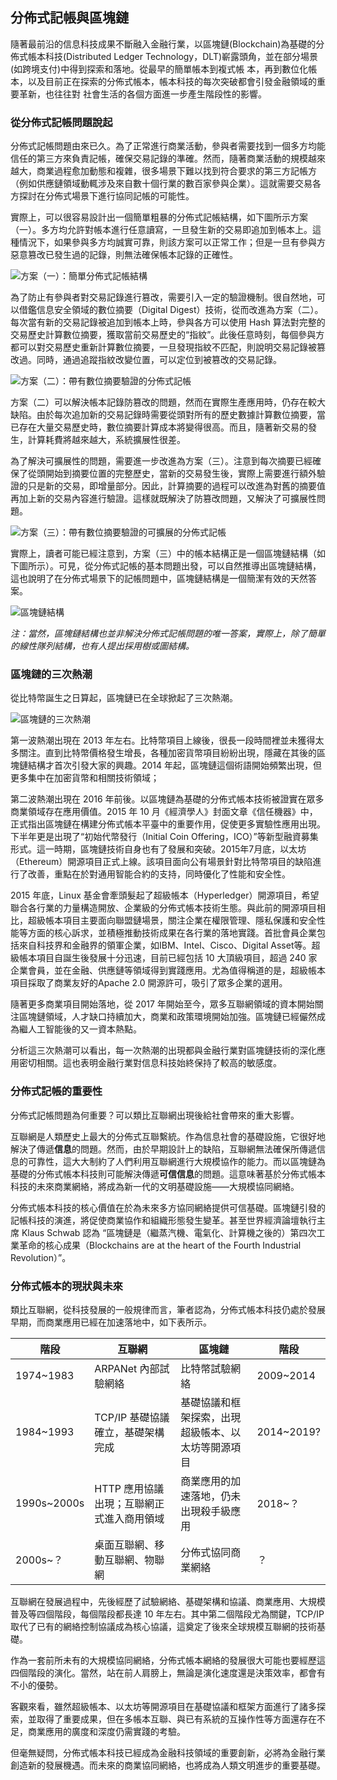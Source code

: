 ## 分佈式記帳與區塊鏈

隨著最前沿的信息科技成果不斷融入金融行業，以區塊鏈(Blockchain)為基礎的分佈式帳本科技(Distributed Ledger Technology，DLT)嶄露頭角，並在部分場景(如跨境支付)中得到探索和落地。從最早的簡單帳本到複式帳 本，再到數位化帳本，以及目前正在探索的分佈式帳本，帳本科技的每次突破都會引發金融領域的重要革新，也往往對 社會生活的各個方面進一步產生階段性的影響。

### 從分佈式記帳問題說起

分佈式記帳問題由來已久。為了正常進行商業活動，參與者需要找到一個多方均能信任的第三方來負責記帳，確保交易記錄的準確。然而，隨著商業活動的規模越來越大，商業過程愈加動態和複雜，很多場景下難以找到符合要求的第三方記帳方（例如供應鏈領域動輒涉及來自數十個行業的數百家參與企業）。這就需要交易各方探討在分佈式場景下進行協同記帳的可能性。

實際上，可以很容易設計出一個簡單粗暴的分佈式記帳結構，如下圖所示方案（一）。多方均允許對帳本進行任意讀寫，一旦發生新的交易即追加到帳本上。這種情況下，如果參與多方均誠實可靠，則該方案可以正常工作；但是一旦有參與方惡意篡改已發生過的記錄，則無法確保帳本記錄的正確性。

![方案（一）：簡單分佈式記帳結構](_images/dlt-01.png)

為了防止有參與者對交易記錄進行篡改，需要引入一定的驗證機制。很自然地，可以借鑑信息安全領域的數位摘要（Digital Digest）技術，從而改進為方案（二）。每次當有新的交易記錄被追加到帳本上時，參與各方可以使用 Hash 算法對完整的交易歷史計算數位摘要，獲取當前交易歷史的“指紋”。此後任意時刻，每個參與方都可以對交易歷史重新計算數位摘要，一旦發現指紋不匹配，則說明交易記錄被篡改過。同時，通過追蹤指紋改變位置，可以定位到被篡改的交易記錄。

![方案（二）：帶有數位摘要驗證的分佈式記帳](_images/dlt-02.png)

方案（二）可以解決帳本記錄防篡改的問題，然而在實際生產應用時，仍存在較大缺陷。由於每次追加新的交易記錄時需要從頭對所有的歷史數據計算數位摘要，當已存在大量交易歷史時，數位摘要計算成本將變得很高。而且，隨著新交易的發生，計算耗費將越來越大，系統擴展性很差。

為了解決可擴展性的問題，需要進一步改進為方案（三）。注意到每次摘要已經確保了從頭開始到摘要位置的完整歷史，當新的交易發生後，實際上需要進行額外驗證的只是新的交易，即增量部分。因此，計算摘要的過程可以改進為對舊的摘要值再加上新的交易內容進行驗證。這樣就既解決了防篡改問題，又解決了可擴展性問題。

![方案（三）：帶有數位摘要驗證的可擴展的分佈式記帳](_images/dlt-03.png)

實際上，讀者可能已經注意到，方案（三）中的帳本結構正是一個區塊鏈結構（如下圖所示）。可見，從分佈式記帳的基本問題出發，可以自然推導出區塊鏈結構，這也說明了在分佈式場景下的記帳問題中，區塊鏈結構是一個簡潔有效的天然答案。

![區塊鏈結構](_images/blockchain.png)

*注：當然，區塊鏈結構也並非解決分佈式記帳問題的唯一答案，實際上，除了簡單的線性隊列結構，也有人提出採用樹或圖結構。*

### 區塊鏈的三次熱潮

從比特幣誕生之日算起，區塊鏈已在全球掀起了三次熱潮。

![區塊鏈的三次熱潮](_images/3-hops.png)

第一波熱潮出現在 2013 年左右。比特幣項目上線後，很長一段時間裡並未獲得太多關注。直到比特幣價格發生增長，各種加密貨幣項目紛紛出現，隱藏在其後的區塊鏈結構才首次引發大家的興趣。2014 年起，區塊鏈這個術語開始頻繁出現，但更多集中在加密貨幣和相關技術領域；

第二波熱潮出現在 2016 年前後。以區塊鏈為基礎的分佈式帳本技術被證實在眾多商業領域存在應用價值。2015 年 10 月《經濟學人》封面文章《信任機器》中，正式指出區塊鏈在構建分佈式帳本平臺中的重要作用，促使更多實驗性應用出現。下半年更是出現了“初始代幣發行（Initial Coin Offering，ICO）”等新型融資募集形式。這一時期，區塊鏈技術自身也有了發展和突破。2015年7月底，以太坊（Ethereum）開源項目正式上線。該項目面向公有場景針對比特幣項目的缺陷進行了改善，重點在於對通用智能合約的支持，同時優化了性能和安全性。

2015 年底，Linux 基金會牽頭髮起了超級帳本（Hyperledger）開源項目，希望聯合各行業的力量構造開放、企業級的分佈式帳本技術生態。與此前的開源項目相比，超級帳本項目主要面向聯盟鏈場景，關注企業在權限管理、隱私保護和安全性能等方面的核心訴求，並積極推動技術成果在各行業的落地實踐。首批會員企業包括來自科技界和金融界的領軍企業，如IBM、Intel、Cisco、Digital Asset等。超級帳本項目自誕生後發展十分迅速，目前已經包括 10 大頂級項目，超過 240 家企業會員，並在金融、供應鏈等領域得到實踐應用。尤為值得稱道的是，超級帳本項目採取了商業友好的Apache 2.0 開源許可，吸引了眾多企業的選用。

隨著更多商業項目開始落地，從 2017 年開始至今，眾多互聯網領域的資本開始關注區塊鏈領域，人才缺口持續加大，商業和政策環境開始加強。區塊鏈已經儼然成為繼人工智能後的又一資本熱點。

分析這三次熱潮可以看出，每一次熱潮的出現都與金融行業對區塊鏈技術的深化應用密切相關。這也表明金融行業對信息科技始終保持了較高的敏感度。

### 分佈式記帳的重要性

分佈式記帳問題為何重要？可以類比互聯網出現後給社會帶來的重大影響。

互聯網是人類歷史上最大的分佈式互聯繫統。作為信息社會的基礎設施，它很好地解決了傳遞**信息**的問題。然而，由於早期設計上的缺陷，互聯網無法確保所傳遞信息的可靠性，這大大制約了人們利用互聯網進行大規模協作的能力。而以區塊鏈為基礎的分佈式帳本科技則可能解決傳遞**可信信息**的問題。這意味著基於分佈式帳本科技的未來商業網絡，將成為新一代的文明基礎設施——大規模協同網絡。

分佈式帳本科技的核心價值在於為未來多方協同網絡提供可信基礎。區塊鏈引發的記帳科技的演進，將促使商業協作和組織形態發生變革。甚至世界經濟論壇執行主席 Klaus Schwab 認為 “區塊鏈是（繼蒸汽機、電氣化、計算機之後的）第四次工業革命的核心成果（Blockchains are at the heart of the Fourth Industrial Revolution）”。

### 分佈式帳本的現狀與未來

類比互聯網，從科技發展的一般規律而言，筆者認為，分佈式帳本科技仍處於發展早期，而商業應用已經在加速落地中，如下表所示。

階段 | 互聯網 | 區塊鏈 | 階段
-- | -- | -- | --
1974~1983 | ARPANet 內部試驗網絡 | 比特幣試驗網絡 | 2009~2014
1984~1993 | TCP/IP 基礎協議確立，基礎架構完成 | 基礎協議和框架探索，出現超級帳本、以太坊等開源項目 | 2014~2019?
1990s~2000s | HTTP 應用協議出現；互聯網正式進入商用領域 | 商業應用的加速落地，仍未出現殺手級應用 | 2018~？
2000s~？ | 桌面互聯網、移動互聯網、物聯網 | 分佈式協同商業網絡 | ？

互聯網在發展過程中，先後經歷了試驗網絡、基礎架構和協議、商業應用、大規模普及等四個階段，每個階段都長達 10 年左右。其中第二個階段尤為關鍵，TCP/IP 取代了已有的網絡控制協議成為核心協議，這奠定了後來全球規模互聯網的技術基礎。

作為一套前所未有的大規模協同網絡，分佈式帳本網絡的發展很大可能也要經歷這四個階段的演化。當然，站在前人肩膀上，無論是演化速度還是決策效率，都會有不小的優勢。

客觀來看，雖然超級帳本、以太坊等開源項目在基礎協議和框架方面進行了諸多探索，並取得了重要成果，但在多帳本互聯、與已有系統的互操作性等方面還存在不足，商業應用的廣度和深度仍需實踐的考驗。

但毫無疑問，分佈式帳本科技已經成為金融科技領域的重要創新，必將為金融行業創造新的發展機遇。而未來的商業協同網絡，也將成為人類文明進步的重要基礎。

